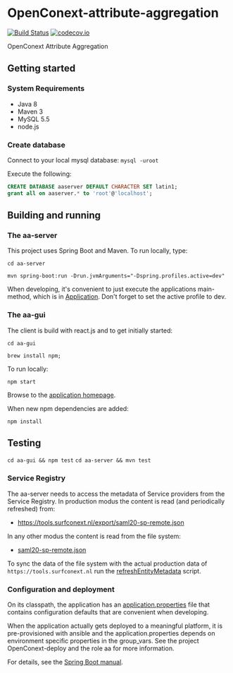 # OpenConext-attribute-aggregation

[![Build Status](https://travis-ci.org/OpenConext/OpenConext-attribute-aggregation.svg)](https://travis-ci.org/OpenConext/OpenConext-attribute-aggregation)
[![codecov.io](https://codecov.io/github/OpenConext/OpenConext-attribute-aggregation/coverage.svg)](https://codecov.io/github/OpenConext/OpenConext-attribute-aggregation)

OpenConext Attribute Aggregation

## Getting started

### System Requirements

- Java 8
- Maven 3
- MySQL 5.5
- node.js

### Create database

Connect to your local mysql database: `mysql -uroot`

Execute the following:

```sql
CREATE DATABASE aaserver DEFAULT CHARACTER SET latin1;
grant all on aaserver.* to 'root'@'localhost';
```

## Building and running

### The aa-server

This project uses Spring Boot and Maven. To run locally, type:

`cd aa-server`

`mvn spring-boot:run -Drun.jvmArguments="-Dspring.profiles.active=dev"`

When developing, it's convenient to just execute the applications main-method, which is in [Application](aa-server/src/main/java/aa/Application.java). Don't forget
to set the active profile to dev.

### The aa-gui

The client is build with react.js and to get initially started:

`cd aa-gui`

`brew install npm;`

To run locally:

`npm start`

Browse to the [application homepage](http://localhost:8000/).

When new npm dependencies are added:

`npm install`

## Testing

`cd aa-gui && npm test`
`cd aa-server && mvn test`

### Service Registry

The aa-server needs to access the metadata of Service providers from the Service Registry. In production modus the content is read (and periodically refreshed) from:
  
* https://tools.surfconext.nl/export/saml20-sp-remote.json

In any other modus the content is read from the file system:

* [saml20-sp-remote.json](aa-server/src/main/resources/service-registry/saml20-sp-remote.json)

To sync the data of the file system with the actual production data of `https://tools.surfconext.nl` run the [refreshEntityMetadata](aa-server/scripts/refreshEntityMetadata.sh) script.

### Configuration and deployment

On its classpath, the application has an [application.properties](aa-server/src/main/resources/application.properties) file that
contains configuration defaults that are convenient when developing.

When the application actually gets deployed to a meaningful platform, it is pre-provisioned with ansible and the application.properties depends on
environment specific properties in the group_vars. See the project OpenConext-deploy and the role aa for more information.

For details, see the [Spring Boot manual](http://docs.spring.io/spring-boot/docs/1.2.1.RELEASE/reference/htmlsingle/).
